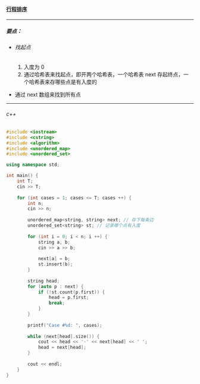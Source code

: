 #### <a href="https://www.acwing.com/problem/content/695/">行程排序</a>

-------------------

##### 要点：

- ###### 找起点

  1. 入度为 0
  2. 通过哈希表来找起点，即开两个哈希表，一个哈希表 next 存起终点，一个哈希表来存哪些点是有入度的

- 通过 next 数组来找到所有点

-------------------

###### c++

```c++
#include <iostream>
#include <cstring>
#include <algorithm>
#include <unordered_map>
#include <unordered_set>

using namespace std;

int main() {
    int T;
    cin >> T;
    
    for (int cases = 1; cases <= T; cases ++) {
        int n;
        cin >> n;
        
        unordered_map<string, string> next; // 存下每条边
        unordered_set<string> st; // 记录哪个点有入度
        
        for (int i = 0; i < n; i ++) {
            string a, b;
            cin >> a >> b;
            
            next[a] = b;
            st.insert(b);
        }
        
        string head;
        for (auto p : next) {
            if (!st.count(p.first)) {
                head = p.first;
                break;
            }
        }
        
        printf("Case #%d: ", cases);
        
        while (next[head].size()) {
            cout << head << '-' << next[head] << ' ';
            head = next[head];
        }
        
        cout << endl;
    }
}
```

